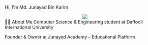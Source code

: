 Hi, I'm Md. Junayed Bin Karim 
<div align="center"> <img src="https://readme-typing-svg.herokuapp.com?font=Fira+Code&size=24&duration=4000&pause=1000&color=36BCF7&center=true&vCenter=true&width=600&lines=Welcome+to+my+GitHub+Profile!;I'm+a+CSE+Student+at+DIU;Passionate+about+ML%2C+DL%2C+%26+Green+Computing;Founder+%26+Owner+at+Junayed+Academy"> </div>
👨‍💼 About Me
Computer Science & Engineering student at Daffodil International University

Founder & Owner at Junayed Academy – Educational Platform

